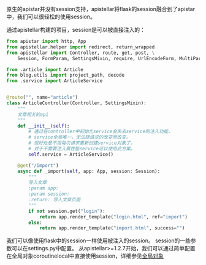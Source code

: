 原生的apistar并没有session支持，apistellar将flask的session融合到了apistar中，我们可以很轻松的使用session。

通过apistellar构建的项目，session是可以被直接注入的：
```python
from apistar import http, App
from apistellar.helper import redirect, return_wrapped
from apistellar import Controller, route, get, post, \
    Session, FormParam, SettingsMixin, require, UrlEncodeForm, MultiPartForm

from .article import Article
from blog.utils import project_path, decode
from .service import ArticleService


@route("", name="article")
class ArticleController(Controller, SettingsMixin):
    """
    文章相关的api
    """
    def __init__(self):
        # 通过在controller中初始化service会失去service的注入功能，
        # service全局唯一，无法随请求的改变而改变。
        # 但好处是不用每次请求重新创建service对象了。
        # 对于不需要注入属性能service可以使用此方案。
        self.service = ArticleService()

    @get("/import")
    async def _import(self, app: App, session: Session):
        """
        导入文章
        :param app:
        :param session:
        :return: 导入文章页面
        """
        if not session.get("login"):
            return app.render_template("login.html", ref="import")
        else:
            return app.render_template("import.html", success="")

```
我们可以像使用flask中的session一样使用被注入的session。
session的一些参数可以在settings.py中配置。
从apistellar>=1.2.7开始，我们可以通过简单配置在全局对象coroutinelocal中直接使用session，详细参见[全局对象](https://github.com/ShichaoMa/apistellar/blob/master/docs/apistellar.wiki/全局对象.md)
